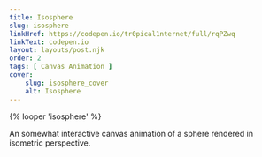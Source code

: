 ```yaml
---
title: Isosphere
slug: isosphere
linkHref: https://codepen.io/tr0pical1nternet/full/rqPZwq
linkText: codepen.io
layout: layouts/post.njk
order: 2
tags: [ Canvas Animation ]
cover:
    slug: isosphere_cover
    alt: Isosphere
---
```

{% looper 'isosphere' %}

An somewhat interactive canvas animation of a sphere rendered in isometric perspective.

